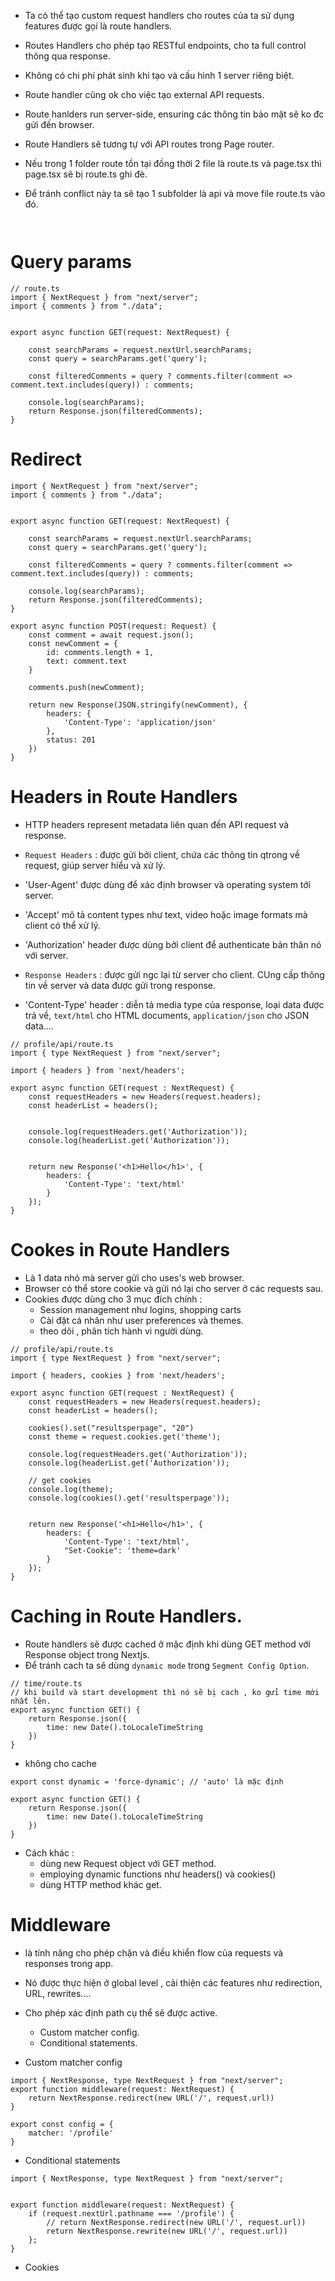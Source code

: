 - Ta có thể tạo custom request handlers cho routes của ta sử dụng features được gọi là route handlers.
- Routes Handlers cho phép tạo RESTful endpoints, cho ta full control thông qua response.
- Không có chi phí phát sinh khi tạo và cấu hình 1 server riêng biệt.
- Route handler cũng ok cho việc tạo external API requests.
- Route hanlders run server-side, ensuring các thông tin bảo mật sẽ ko đc gửi đến browser.
- Route Handlers sẽ tương tự với API routes trong Page router.

- Nếu trong 1 folder route tồn tại đồng thời 2 file là route.ts và page.tsx thì page.tsx sẽ bị route.ts ghi đè.
- Để tránh conflict này ta sẽ tạo 1 subfolder là api và move file route.ts vào đó.

```


```

# Query params 
```
// route.ts
import { NextRequest } from "next/server";
import { comments } from "./data";


export async function GET(request: NextRequest) {   
    
    const searchParams = request.nextUrl.searchParams;
    const query = searchParams.get('query');
    
    const filteredComments = query ? comments.filter(comment => comment.text.includes(query)) : comments;
    
    console.log(searchParams);
    return Response.json(filteredComments); 
}

```

# Redirect 
```
import { NextRequest } from "next/server";
import { comments } from "./data";


export async function GET(request: NextRequest) {
    
    const searchParams = request.nextUrl.searchParams;
    const query = searchParams.get('query');
    
    const filteredComments = query ? comments.filter(comment => comment.text.includes(query)) : comments;
    
    console.log(searchParams);
    return Response.json(filteredComments); 
}

export async function POST(request: Request) {
    const comment = await request.json();
    const newComment = {
        id: comments.length + 1,
        text: comment.text
    }

    comments.push(newComment);

    return new Response(JSON.stringify(newComment), {
        headers: {
            'Content-Type': 'application/json'
        },
        status: 201
    })
}

```

# Headers in Route Handlers
- HTTP headers represent metadata liên quan đến API request và response.
- `Request Headers` : được gửi bởi client, chứa các thông tin qtrong về request, giúp server hiểu và xử lý.
- 'User-Agent'  được dùng để xác định browser và operating system tới server.
- 'Accept' mô tả content types như text, video hoặc image formats mà client có thể xử lý.
- 'Authorization' header được dùng bởi client để authenticate bản thân nó với server.

- `Response Headers` : được gửi ngc lại từ server cho client. CUng cấp thông tin về server và data được gửi trong response.
- 'Content-Type' header : diễn tả media type của response, loại data được trả về, `text/html` cho HTML documents, `application/json` cho JSON data....

```
// profile/api/route.ts
import { type NextRequest } from "next/server";

import { headers } from 'next/headers';

export async function GET(request : NextRequest) {
    const requestHeaders = new Headers(request.headers);
    const headerList = headers();


    console.log(requestHeaders.get('Authorization'));
    console.log(headerList.get('Authorization'));


    return new Response('<h1>Hello</h1>', {
        headers: {
            'Content-Type': 'text/html'
        }
    });
}

```

# Cookes in Route Handlers
- Là 1 data nhỏ mà server gửi cho uses's web browser.
- Browser có thể store cookie và gửi nó lại cho server ở các requests sau.
- Cookies được dùng cho 3 mục đích chính : 
    + Session management như logins, shopping carts
    + Cài đặt cá nhân như user preferences và themes.
    + theo dõi , phân tích hành vi người dùng.

```
// profile/api/route.ts
import { type NextRequest } from "next/server";

import { headers, cookies } from 'next/headers';

export async function GET(request : NextRequest) {
    const requestHeaders = new Headers(request.headers);
    const headerList = headers();

    cookies().set("resultsperpage", "20")
    const theme = request.cookies.get('theme');

    console.log(requestHeaders.get('Authorization'));
    console.log(headerList.get('Authorization'));
    
    // get cookies
    console.log(theme);
    console.log(cookies().get('resultsperpage'));
    

    return new Response('<h1>Hello</h1>', {
        headers: {
            'Content-Type': 'text/html',
            "Set-Cookie": 'theme=dark'
        }
    });
}

```


# Caching in Route Handlers.
- Route handlers sẽ được cached ở mặc định khi dùng GET method với Response object trong Nextjs.
- Để tránh cach ta sẽ dùng `dynamic mode` trong `Segment Config Option`.

```
// time/route.ts
// khi build và start development thì nó sẽ bị cach , ko gửi time mới nhất lên.
export async function GET() {
    return Response.json({
        time: new Date().toLocaleTimeString
    })
}

```

- không cho cache
```
export const dynamic = 'force-dynamic'; // 'auto' là mặc định

export async function GET() {
    return Response.json({
        time: new Date().toLocaleTimeString
    })
}

```

- Cách khác : 
    + dùng new Request object với GET method.
    + employing dynamic functions như headers() và cookies()
    + dùng HTTP method khác get.


# Middleware
- là tính năng cho phép chặn và điều khiển flow của requests và responses trong app.
- Nó được thực hiện ở global level , cải thiện các features như redirection, URL, rewrites....

- Cho phép xác định path cụ thể sẽ được active.
    + Custom matcher config.
    + Conditional statements.

- Custom matcher config

```
import { NextResponse, type NextRequest } from "next/server";
export function middleware(request: NextRequest) {
    return NextResponse.redirect(new URL('/', request.url))
}

export const config = {
    matcher: '/profile'
}

```

- Conditional statements
```
import { NextResponse, type NextRequest } from "next/server";


export function middleware(request: NextRequest) {
    if (request.nextUrl.pathname === '/profile') {
        // return NextResponse.redirect(new URL('/', request.url))
        return NextResponse.rewrite(new URL('/', request.url))
    };
}

```

- Cookies 
